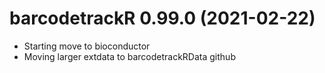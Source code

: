 # barcodetrackR 0.99.0 (2021-02-22)
+ Starting move to bioconductor
+ Moving larger extdata to barcodetrackRData github
